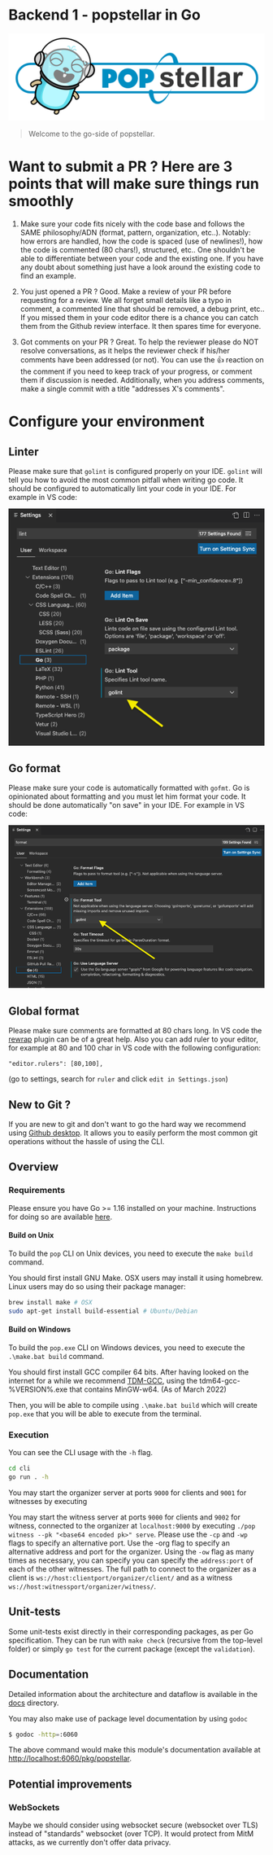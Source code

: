 # Backend 1 - popstellar in Go

<div align="center">
  <img alt="PoP stellar" src="docs/images/popstellar-be1-go.png" width="600" />
</div>

> Welcome to the go-side of popstellar.

# Want to submit a PR ? Here are 3 points that will make sure things run smoothly

1. Make sure your code fits nicely with the code base and follows the SAME
   philosophy/ADN (format, pattern, organization, etc..). Notably: how errors
   are handled, how the code is spaced (use of newlines!), how the code is
   commented (80 chars!), structured, etc.. One shouldn't be able to
   differentiate between your code and the existing one. If you have any doubt
   about something just have a look around the existing code to find an example.

2. You just opened a PR ? Good. Make a review of your PR before requesting for a
   review. We all forget small details like a typo in comment, a commented line
   that should be removed, a debug print, etc.. If you missed them in your code
   editor there is a chance you can catch them from the Github review interface.
   It then spares time for everyone.

3. Got comments on your PR ? Great. To help the reviewer please do NOT resolve
   conversations, as it helps the reviewer check if his/her comments have been
   addressed (or not). You can use the 👍 reaction on the comment if you need to keep
   track of your progress, or comment them if discussion is needed.
   Additionally, when you address comments, make a single commit with a title
   "addresses X's comments".

# Configure your environment

## Linter

Please make sure that `golint` is configured properly on your IDE. `golint` will
tell you how to avoid the most common pitfall when writing go code. It should be
configured to automatically lint your code in your IDE. For example in VS code:

![linter](docs/images/vscode-lint.png)

## Go format

Please make sure your code is automatically formatted with `gofmt`. Go is
opinionated about formatting and you must let him format your code. It should be
done automatically "on save" in your IDE. For example in VS code:

![linter](docs/images/vscode-format.png)

## Global format

Please make sure comments are formatted at 80 chars long. In VS code the
[rewrap](https://marketplace.visualstudio.com/items?itemName=stkb.rewrap) plugin can be of a great help. Also you can add ruler to your editor,
for example at 80 and 100 char in VS code with the following configuration:

```
"editor.rulers": [80,100],
```

(go to settings, search for `ruler` and click `edit in Settings.json`)

## New to Git ?

If you are new to git and don't want to go the hard way we recommend using
[Github desktop](https://desktop.github.com/). It allows you to easily perform
the most common git operations without the hassle of using the CLI.

## Overview

### Requirements

Please ensure you have Go >= 1.16 installed on your machine. Instructions for
doing so are available [here](https://golang.org/doc/install).

#### Build on Unix

To build the `pop` CLI on Unix devices, you need to execute the `make build` command. 

You should first install GNU Make. OSX users may install it using
homebrew. Linux users may do so using their package manager:

```bash
brew install make # OSX
sudo apt-get install build-essential # Ubuntu/Debian
```

#### Build on Windows

To build the `pop.exe` CLI on Windows devices, you need to execute the  `.\make.bat build` command.

You should first install GCC compiler 64 bits. After having looked on the internet for a while we recommend [TDM-GCC](https://jmeubank.github.io/tdm-gcc/), using the tdm64-gcc-%VERSION%.exe that contains MinGW-w64. (As of March 2022)

Then, you will be able to compile using `.\make.bat build` which will create `pop.exe` that you will be able to execute from the terminal. 

### Execution

You can see the CLI usage with the `-h` flag.

```bash
cd cli
go run . -h
```

You may start the organizer server at ports `9000` for clients and `9001` for
witnesses by executing

You may start the witness server at ports `9000` for clients and `9002` for
witness, connected to the organizer at `localhost:9000` by executing `./pop
witness --pk "<base64 encoded pk>" serve`. Please use the `-cp` and `-wp` flags
to specify an alternative port. Use the -org flag to specify an alternative
address and port for the organizer. Using the `-ow` flag as many times as
necessary, you can specify you can specify the `address:port` of each of the
other witnesses. The full path to connect to the organizer as a client is
`ws://host:clientport/organizer/client/` and as a witness
`ws://host:witnessport/organizer/witness/`.

## Unit-tests

Some unit-tests exist directly in their corresponding packages, as per Go
specification. They can be run with `make check` (recursive from the top-level
folder) or simply `go test` for the current package (except the `validation`).

## Documentation

Detailed information about the architecture and dataflow is available in the
[docs](docs/README.md) directory.

You may also make use of package level documentation by using `godoc`

```bash
$ godoc -http=:6060
```

The above command would make this module's documentation available at
[http://localhost:6060/pkg/popstellar](http://localhost:6060/pkg/popstellar).

## Potential improvements

### WebSockets

Maybe we should consider using websocket secure (websocket over TLS) instead of
"standards" websocket (over TCP). It would protect from MitM attacks, as we
currently don't offer data privacy.
